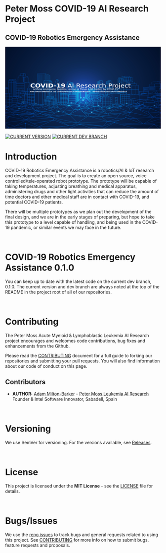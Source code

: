 # Peter Moss COVID-19 AI Research Project

## COVID-19 Robotics Emergency Assistance

[![GeniSysAI Server](Media/Images/covid-19-ai-research.png)](https://github.com/COVID-19-AI-Research-Project/COVID19-Robotics-Emegency-Assistance)

[![CURRENT VERSION](https://img.shields.io/badge/CURRENT%20VERSION-0.0.0-blue.svg)](https://github.com/COVID-19-AI-Research-Project/COVID19-Robotics-Emegency-Assistance/tree/0.0.0) [![CURRENT DEV BRANCH](https://img.shields.io/badge/CURRENT%20DEV%20BRANCH-0.1.0-blue.svg)](https://github.com/COVID-19-AI-Research-Project/COVID19-Robotics-Emegency-Assistance/tree/0.1.0)

# Introduction
COVID-19 Robotics Emergency Assistance is a robotics/AI & IoT research and development project. The goal is to create an open source, voice controlled/tele-operated robot prototype. The prototype will be capable of taking temperatures, adjusting breathing and medical apparatus, administering drugs and other light activities that can reduce the amount of time doctors and other medical staff are in contact with COVID-19, and potential COVID-19 patients.

There will be multiple prototypes as we plan out the development of the final design, and we are in the early stages of preparing, but hope to take this prototype to a level capable of handling, and being used in the COVID-19 pandemic, or similar events we may face in the future.

&nbsp;

# COVID-19 Robotics Emergency Assistance 0.1.0

You can keep up to date with the latest code on the current dev branch, 0.1.0. The current version and dev branch are always noted at the top of the README in the project root of all of our repositories.

&nbsp;

# Contributing

The Peter Moss Acute Myeloid & Lymphoblastic Leukemia AI Research project encourages and welcomes code contributions, bug fixes and enhancements from the Github.

Please read the [CONTRIBUTING](https://github.com/COVID-19-AI-Research-Project/COVID19-Robotics-Emegency-Assistance/blob/master/CONTRIBUTING.md "CONTRIBUTING") document for a full guide to forking our repositories and submitting your pull requests. You will also find information about our code of conduct on this page.

## Contributors

- **AUTHOR:** [Adam Milton-Barker](https://www.leukemiaresearchassociation.ai//team/adam-milton-barker "Adam Milton-Barker") - [Peter Moss Leukemia AI Research](https://www.leukemiaresearchassociation.ai "Peter Moss Leukemia AI Research") Founder & Intel Software Innovator, Sabadell, Spain

&nbsp;

# Versioning

We use SemVer for versioning. For the versions available, see [Releases](https://github.com/COVID-19-AI-Research-Project/COVID19-Robotics-Emegency-Assistance/releases "Releases").

&nbsp;

# License

This project is licensed under the **MIT License** - see the [LICENSE](https://github.com/COVID-19-AI-Research-Project/COVID19-Robotics-Emegency-Assistance/blob/master/LICENSE "LICENSE") file for details.

&nbsp;

# Bugs/Issues

We use the [repo issues](https://github.com/COVID19-Medical-Support-System-Server/issues "repo issues") to track bugs and general requests related to using this project. See [CONTRIBUTING](https://github.com/COVID19-Medical-Support-System-Server/blob/master/CONTRIBUTING.md "CONTRIBUTING") for more info on how to submit bugs, feature requests and proposals.